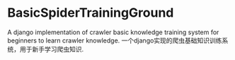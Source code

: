 # BasicSpiderTrainingGround
A django implementation of crawler basic knowledge training system for beginners to learn crawler knowledge.  一个django实现的爬虫基础知识训练系统，用于新手学习爬虫知识.
